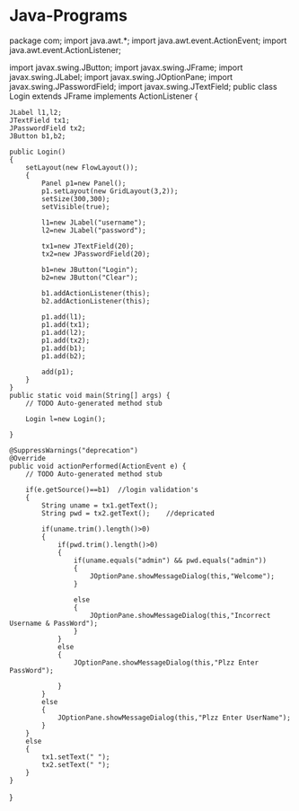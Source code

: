 # Java-Programs
package com;
import java.awt.*;
import java.awt.event.ActionEvent;
import java.awt.event.ActionListener;

import javax.swing.JButton;
import javax.swing.JFrame;
import javax.swing.JLabel;
import javax.swing.JOptionPane;
import javax.swing.JPasswordField;
import javax.swing.JTextField;
public class Login extends JFrame implements ActionListener {

	JLabel l1,l2;
	JTextField tx1;
	JPasswordField tx2;
	JButton b1,b2;
	
	public Login()
	{
		setLayout(new FlowLayout());
		{
			Panel p1=new Panel();
			p1.setLayout(new GridLayout(3,2));
			setSize(300,300);
			setVisible(true);
			
			l1=new JLabel("username");
			l2=new JLabel("password");
	
			tx1=new JTextField(20);
			tx2=new JPasswordField(20);
			
			b1=new JButton("Login");
			b2=new JButton("Clear");
			
			b1.addActionListener(this);
			b2.addActionListener(this);
			
			p1.add(l1);
			p1.add(tx1);
			p1.add(l2);
			p1.add(tx2);
			p1.add(b1);
			p1.add(b2);
			
			add(p1);
		}
	}
	public static void main(String[] args) {
		// TODO Auto-generated method stub

		Login l=new Login();
		
	}

	@SuppressWarnings("deprecation")
	@Override
	public void actionPerformed(ActionEvent e) {
		// TODO Auto-generated method stub
		
		if(e.getSource()==b1)  //login validation's
		{
			String uname = tx1.getText();
			String pwd = tx2.getText();    //depricated
			
			if(uname.trim().length()>0)
			{
				if(pwd.trim().length()>0)
				{
					if(uname.equals("admin") && pwd.equals("admin"))
					{
						JOptionPane.showMessageDialog(this,"Welcome");
					}
				
					else
					{
						JOptionPane.showMessageDialog(this,"Incorrect Username & PassWord");
					}
				}
				else
				{
					JOptionPane.showMessageDialog(this,"Plzz Enter PassWord");
					
				}
			}
			else
			{
				JOptionPane.showMessageDialog(this,"Plzz Enter UserName");
			}
		}
		else
		{
			tx1.setText(" ");
			tx2.setText(" ");
		}
	}

}

